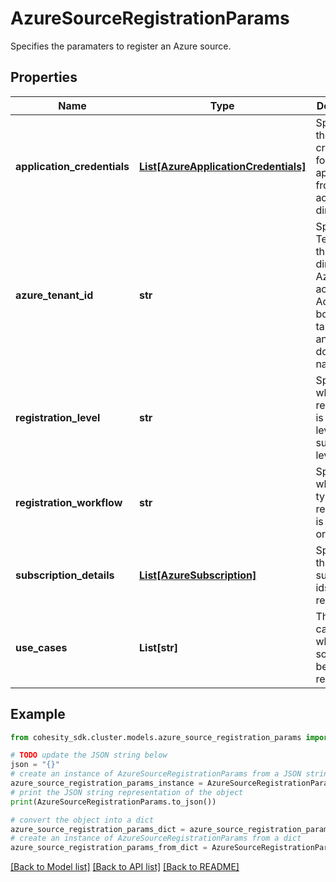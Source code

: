 # AzureSourceRegistrationParams

Specifies the paramaters to register an Azure source.

## Properties

Name | Type | Description | Notes
------------ | ------------- | ------------- | -------------
**application_credentials** | [**List[AzureApplicationCredentials]**](AzureApplicationCredentials.md) | Specifies the credentials for a list of applications from azure active directory. | [optional] 
**azure_tenant_id** | **str** | Specifies Tenant Id of the active directory of Azure account. Accpets both Azure tanant Id and tenant domain name. | [optional] 
**registration_level** | **str** | Specifies whether the registration is at tenant level or subscription level. | 
**registration_workflow** | **str** | Specifies whether the type of registration is express or manual. | 
**subscription_details** | [**List[AzureSubscription]**](AzureSubscription.md) | Specifies the list subscription ids to be registered. | [optional] 
**use_cases** | **List[str]** | The use cases for which the source is to be registered. | [optional] 

## Example

```python
from cohesity_sdk.cluster.models.azure_source_registration_params import AzureSourceRegistrationParams

# TODO update the JSON string below
json = "{}"
# create an instance of AzureSourceRegistrationParams from a JSON string
azure_source_registration_params_instance = AzureSourceRegistrationParams.from_json(json)
# print the JSON string representation of the object
print(AzureSourceRegistrationParams.to_json())

# convert the object into a dict
azure_source_registration_params_dict = azure_source_registration_params_instance.to_dict()
# create an instance of AzureSourceRegistrationParams from a dict
azure_source_registration_params_from_dict = AzureSourceRegistrationParams.from_dict(azure_source_registration_params_dict)
```
[[Back to Model list]](../README.md#documentation-for-models) [[Back to API list]](../README.md#documentation-for-api-endpoints) [[Back to README]](../README.md)


